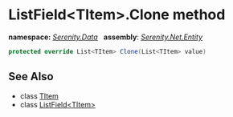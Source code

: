 # ListField&lt;TItem&gt;.Clone method
**namespace:** *[Serenity.Data](../../README.md#serenity.data-namespace)*   **assembly**: *[Serenity.Net.Entity](../../README.md)*

```csharp
protected override List<TItem> Clone(List<TItem> value)
```

## See Also

* class [TItem](../Serenity.Net.Entity/../ListField-1.TItem.md)
* class [ListField&lt;TItem&gt;](../ListField-1.md)